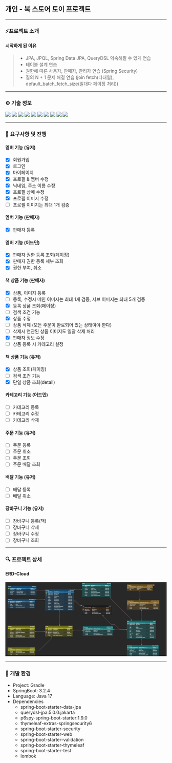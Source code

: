 ## 개인 - 북 스토어 토이 프로젝트

<hr/>

### ⚡프로젝트 소개

#### 시작하게 된 이유
> - JPA, JPQL, Spring Data JPA, QueryDSL 익숙해질 수 있게 연습
> - 테이블 설계 연습
> - 권한에 따른 사용자, 판매자, 관리자 연습 (Spring Security)
> - 질의 N + 1 문제 해결 연습 (join fetch(다대일), default_batch_fetch_size(일대다 페이징 처리))

<hr/>

### ⚙️ 기술 정보
<div>
<img src="https://img.shields.io/badge/Java-007396?style=flat-square&logo=java&logoColor=FFFFFF"/>
<img src="https://img.shields.io/badge/Spring-6DB33F?style=flat-square&logo=spring&logoColor=FFFFFF"/>
<img src="https://img.shields.io/badge/Spring Boot-6DB33F?style=flat-square&logo=springboot&logoColor=FFFFFF"/>
<img src="https://img.shields.io/badge/Spring Security-6DB33F?style=flat-square&logo=springsecurity&logoColor=FFFFFF"/>
<img src="https://img.shields.io/badge/MYSQL-4479A1?style=flat-square&logo=mysql&logoColor=FFFFFF"/>
<img src="https://img.shields.io/badge/H2 Database-4479A1.svg?&style=flat-square&logo=&logoColor=white">
<img src="https://img.shields.io/badge/Thymeleaf-005F0F.svg?&style=flat-square&logo=thymeleaf&logoColor=white">
<img src="https://img.shields.io/badge/JPA-59666C.svg?&style=flat-square&logo=Hibernate&logoColor=white">
<img src="https://img.shields.io/badge/Spring%20Data%20JPA-6DB33F.svg?&style=flat-square&logo=Spring&logoColor=white">
<img src="https://img.shields.io/badge/Querydsl-007ACC.svg?&style=flat-square&logoColor=white">

<hr/>

### 🚧 요구사항 및 진행
#### 멤버 기능 (유저)
- [x] 회원가입
- [x] 로그인
- [x] 마이페이지
- [x] 프로필 & 멤버 수정
- [x] 닉네임, 주소 이름 수정
- [x] 프로필 상메 수정
- [x] 프로필 이미지 수정
- [ ] 프로필 이미지는 최대 1개 검증

#### 멤버 기능 (판매자)
- [x] 판매자 등록

#### 멤버 기능 (어드민)
- [x] 판매자 권한 등록 조회(페이징)
- [x] 판매자 권한 등록 세부 조회 
- [x] 권한 부여, 취소

#### 책 상품 기능 (판매자)
- [x] 상품, 이미지 등록
- [ ] 등록, 수정시 메인 이미지는 최대 1개 검증, 서브 이미지는 최대 5개 검증
- [X] 등록 상품 조회(페이징)
- [ ] 검색 조건 기능
- [X] 상품 수정 
- [ ] 상품 삭제 (모든 주문이 완료되어 있는 상태여야 한다)
- [ ] 삭제시 연관된 상품 이미지도 일괄 삭제 처리
- [X] 판매자 정보 수정
- [ ] 상품 등록 시 카테고리 설정

#### 책 상품 기능 (유저)
- [X] 상품 조회(페이징)
- [ ] 검색 조건 기능
- [X] 단일 상품 조회(detail)

#### 카테고리 기능 (어드민)
- [ ] 카테고리 등록
- [ ] 카테고리 수정
- [ ] 카테고리 삭제

#### 주문 기능 (유저)
- [ ] 주문 등록
- [ ] 주문 취소
- [ ] 주문 조회
- [ ] 주문 배달 조회

#### 배달 기능 (유저)
- [ ] 배달 등록
- [ ] 배달 취소

#### 장바구니 기능 (유저)
- [ ] 장바구니 등록(책)
- [ ] 장바구니 삭제
- [ ] 장바구니 수정
- [ ] 장바구니 조회

<hr/>

### 🔍 프로젝트 상세

#### ERD-Cloud
![image-erd](./md_resource/image-erd.png)

<hr/>

### 🌳 개발 환경

- Project: Gradle
- SpringBoot: 3.2.4
- Language: Java 17
- Dependencies
  - spring-boot-starter-data-jpa
  - querydsl-jpa:5.0.0:jakarta
  - p6spy-spring-boot-starter:1.9.0
  - thymeleaf-extras-springsecurity6
  - spring-boot-starter-security
  - spring-boot-starter-web
  - spring-boot-starter-validation
  - spring-boot-starter-thymeleaf
  - spring-boot-starter-test
  - lombok